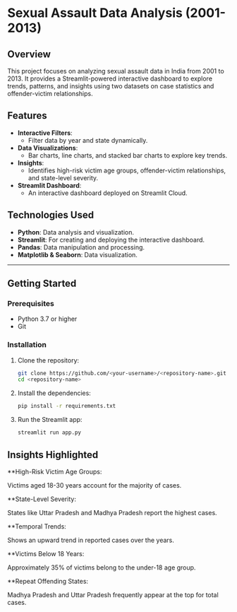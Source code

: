 # Sexual Assault Data Analysis (2001-2013)

## Overview
This project focuses on analyzing sexual assault data in India from 2001 to 2013. It provides a Streamlit-powered interactive dashboard to explore trends, patterns, and insights using two datasets on case statistics and offender-victim relationships.

## Features
- **Interactive Filters**: 
  - Filter data by year and state dynamically.
- **Data Visualizations**:
  - Bar charts, line charts, and stacked bar charts to explore key trends.
- **Insights**:
  - Identifies high-risk victim age groups, offender-victim relationships, and state-level severity.
- **Streamlit Dashboard**:
  - An interactive dashboard deployed on Streamlit Cloud.

## Technologies Used
- **Python**: Data analysis and visualization.
- **Streamlit**: For creating and deploying the interactive dashboard.
- **Pandas**: Data manipulation and processing.
- **Matplotlib & Seaborn**: Data visualization.

---

## Getting Started

### Prerequisites
- Python 3.7 or higher
- Git

### Installation
1. Clone the repository:
   ```bash
   git clone https://github.com/<your-username>/<repository-name>.git
   cd <repository-name>
2. Install the dependencies:
   ```bash
   pip install -r requirements.txt
3. Run the Streamlit app:
   ```bash
   streamlit run app.py


## Insights Highlighted

**High-Risk Victim Age Groups:

Victims aged 18-30 years account for the majority of cases.

**State-Level Severity:

States like Uttar Pradesh and Madhya Pradesh report the highest cases.

**Temporal Trends:

Shows an upward trend in reported cases over the years.

**Victims Below 18 Years:

Approximately 35% of victims belong to the under-18 age group.

**Repeat Offending States:

Madhya Pradesh and Uttar Pradesh frequently appear at the top for total cases.
